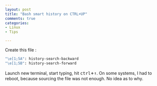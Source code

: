 ```yaml
---
layout: post
title: "Bash smart history on CTRL+UP"
comments: true
categories:
- Linux
- Tips

---
```



Create this file :

``` bash ~/.inputrc
"\e[1;5A": history-search-backward
"\e[1;5B": history-search-forward
```

Launch new terminal, start typing, hit <big>`ctrl`+`↑`</big>.
On some systems, I had to reboot, because sourcing the file was not enough. No idea as to why.


